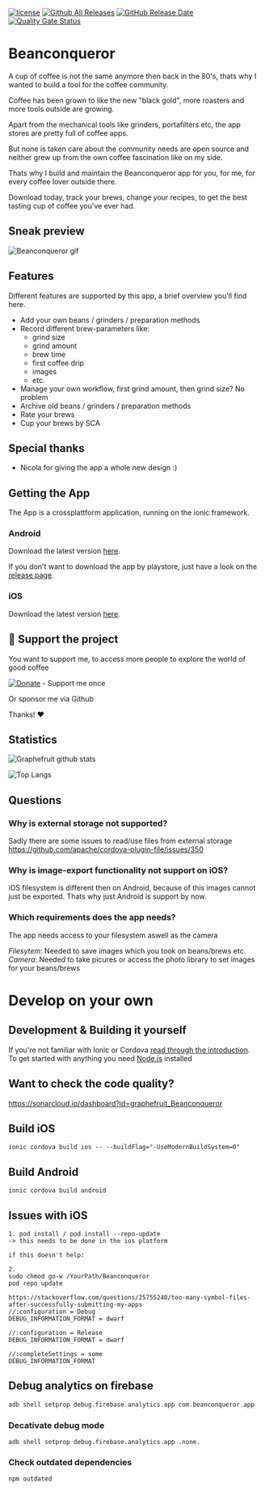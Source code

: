[![license](https://img.shields.io/badge/license-GPL%203.0-brightgreen.svg)](https://www.gnu.org/licenses/gpl-3.0.en.html) [![Github All Releases](https://img.shields.io/github/downloads/graphefruit/beanconqueror/total.svg)](https://github.com/graphefruit/beanconqueror/releases) [![GitHub Release Date](https://img.shields.io/github/release-date/graphefruit/beanconqueror.svg)](https://github.com/graphefruit/beanconqueror/releases)
[![Quality Gate Status](https://sonarcloud.io/api/project_badges/measure?project=graphefruit_Beanconqueror&metric=alert_status)](https://sonarcloud.io/dashboard?id=graphefruit_Beanconqueror)
# Beanconqueror

A cup of coffee is not the same anymore then back in the 80's, thats why I wanted to build a tool for the coffee community.

Coffee has been grown to like the new "black gold", more roasters and more tools outside are growing.

Apart from the mechanical tools like grinders, portafilters etc, the app stores are pretty full of coffee apps.

But none is taken care about the community needs are open source and neither grew up from the own coffee fascination like on my side.

Thats why I build and maintain the Beanconqueror app for you, for me, for every coffee lover outside there.

Download today, track your brews, change your recipes, to get the best tasting cup of coffee you've ever had.

## Sneak preview
![Beanconqueror gif](demo/Beanconqueror.gif)

## Features

Different features are supported by this app, a brief overview you'll find here.

- Add your own beans / grinders / preparation methods
- Record different brew-parameters like:
  - grind size
  - grind amount
  - brew time
  - first coffee drip
  - images 
  - etc.
- Manage your own workflow, first grind amount, then grind size? No problem
- Archive old beans / grinders / preparation methods
- Rate your brews
- Cup your brews by SCA
 

## Special thanks

- Nicola for giving the app a whole new design :)

## Getting the App
The App is a crossplattform application, running on the ionic framework. 


### Android
Download the latest version [here](https://play.google.com/store/apps/details?id=com.beanconqueror.app).

If you don't want to download the app by playstore, just have a look on the [release page](https://github.com/graphefruit/Beanconqueror/releases).

### iOS
Download the latest version [here](https://apps.apple.com/de/app/beanconqueror/id1445297158).

## :sparkling_heart: Support the project
You want to support me, to access more people to explore the world of good coffee

[![Donate](https://img.shields.io/badge/Donate-PayPal-green.svg)](https://www.paypal.me/LarsSaalbach) - Support me once

Or sponsor me via Github


Thanks! :heart:


## Statistics

![Graphefruit github stats](https://github-readme-stats.vercel.app/api?username=graphefruit&theme=dark&repo=Beanconqueror)

![Top Langs](https://github-readme-stats.vercel.app/api/top-langs/?username=graphefruit&theme=dark)

## Questions

### Why is external storage not supported?
Sadly there are some issues to read/use files from external storage
https://github.com/apache/cordova-plugin-file/issues/350

### Why is image-export functionality not support on iOS?
iOS filesystem is different then on Android, because of this images cannot just be exported.
Thats why just Android is support by now.

### Which requirements does the app needs?
The app needs access to your filesystem aswell as the camera

*Filesytem*: Needed to save images which you took on beans/brews etc.
*Camera*: Needed to take picures or access the photo library to set images for your beans/brews


# Develop on your own

## Development & Building it yourself

If you're not familiar with Ionic or Cordova [read through the introduction](http://ionicframework.com/docs/intro/installation/).  
To get started with anything you need [Node.js](https://nodejs.org/en/download/) installed



## Want to check the code quality?
https://sonarcloud.io/dashboard?id=graphefruit_Beanconqueror


## Build iOS
```
ionic cordova build ios -- --buildFlag="-UseModernBuildSystem=0"
```

## Build Android
```
ionic cordova build android
```

## Issues with iOS
```
1. pod install / pod install --repo-update
-> this needs to be done in the ios platform

if this doesn't help:

2.
sudo chmod go-w /YourPath/Beanconqueror
pod repo update

https://stackoverflow.com/questions/25755240/too-many-symbol-files-after-successfully-submitting-my-apps
//:configuration = Debug
DEBUG_INFORMATION_FORMAT = dwarf

//:configuration = Release
DEBUG_INFORMATION_FORMAT = dwarf

//:completeSettings = some
DEBUG_INFORMATION_FORMAT

```

## Debug analytics on firebase
```adb shell setprop debug.firebase.analytics.app Beanconqueror
adb shell setprop debug.firebase.analytics.app com.beanconqueror.app
```
### Decativate debug mode
```
adb shell setprop debug.firebase.analytics.app .none.
```


### Check outdated dependencies
```
npm outdated
```
